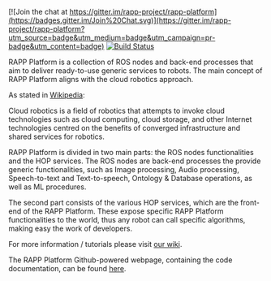 [![Join the chat at https://gitter.im/rapp-project/rapp-platform](https://badges.gitter.im/Join%20Chat.svg)](https://gitter.im/rapp-project/rapp-platform?utm_source=badge&utm_medium=badge&utm_campaign=pr-badge&utm_content=badge) [![Build Status](https://travis-ci.org/rapp-project/rapp-platform.svg)](https://travis-ci.org/rapp-project/rapp-platform)

RAPP Platform is a collection of ROS nodes and back-end processes that aim to deliver ready-to-use generic services to robots. The main concept of RAPP Platform aligns with the cloud robotics approach.

As stated in [Wikipedia](https://en.wikipedia.org/wiki/Cloud_robotics):

>
Cloud robotics is a field of robotics that attempts to invoke cloud technologies such as cloud computing, cloud storage, and other Internet technologies centred on the benefits of converged infrastructure and shared services for robotics.
>

RAPP Platform is divided in two main parts: the ROS nodes functionalities and the HOP services. The ROS nodes are back-end processes the provide generic functionalities, such as Image processing, Audio processing, Speech-to-text and Text-to-speech, Ontology & Database operations, as well as ML procedures.

The second part consists of the various HOP services, which are the front-end of the RAPP Platform. These expose specific RAPP Platform functionalities to the world, thus any robot can call specific algorithms, making easy the work of developers.

For more information / tutorials please visit [our wiki](https://github.com/rapp-project/rapp-platform/wiki).

The RAPP Platform Github-powered webpage, containing the code documentation, can be found [here](http://rapp-project.github.io/rapp-platform/).
